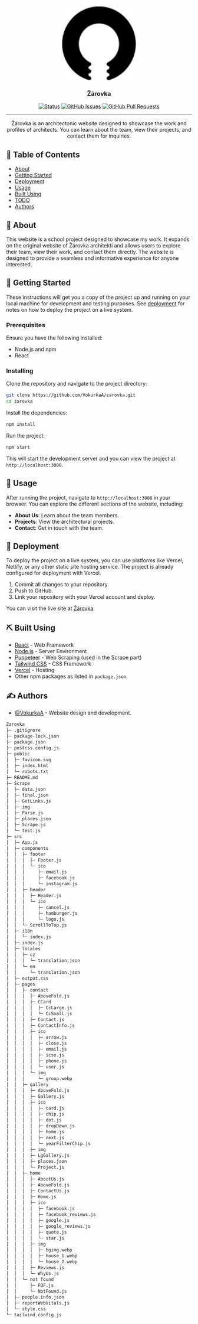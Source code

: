<p align="center">
  <a href="https://zarovka.vercel.app/" rel="noopener">
    <img width=200px height=200px src="public\favicon.svg" alt="Zarovka">
  </a>
</p>

<h3 align="center">Žárovka</h3>

<div align="center">

[![Status](https://img.shields.io/badge/status-active-success.svg)]()
[![GitHub Issues](https://img.shields.io/github/issues/VokurkaA/zarovka.svg)](https://github.com/VokurkaA/zarovka/issues)
[![GitHub Pull Requests](https://img.shields.io/github/issues-pr/VokurkaA/zarovka.svg)](https://github.com/VokurkaA/zarovka/pulls)

</div>

---

<p align="center">
  Žárovka is an architectonic website designed to showcase the work and profiles of architects. You can learn about the team, view their projects, and contact them for inquiries.
</p>

## 📝 Table of Contents

- [About](#about)
- [Getting Started](#getting_started)
- [Deployment](#deployment)
- [Usage](#usage)
- [Built Using](#built_using)
- [TODO](../TODO.md)
- [Authors](#authors)

## 🧐 About <a name="about"></a>

This website is a school project designed to showcase my work. It expands on the original website of Žárovka architekti and allows users to explore their team, view their work, and contact them directly. The website is designed to provide a seamless and informative experience for anyone interested.

## 🏁 Getting Started <a name="getting_started"></a>

These instructions will get you a copy of the project up and running on your local machine for development and testing purposes. See [deployment](#deployment) for notes on how to deploy the project on a live system.

### Prerequisites

Ensure you have the following installed:

- Node.js and npm
- React

### Installing

Clone the repository and navigate to the project directory:

```bash
git clone https://github.com/VokurkaA/zarovka.git
cd zarovka
```

Install the dependencies:

```bash
npm install
```

Run the project:

```bash
npm start
```

This will start the development server and you can view the project at `http://localhost:3000`.

## 🎈 Usage <a name="usage"></a>

After running the project, navigate to `http://localhost:3000` in your browser. You can explore the different sections of the website, including:

- **About Us**: Learn about the team members.
- **Projects**: View the architectural projects.
- **Contact**: Get in touch with the team.

## 🚀 Deployment <a name="deployment"></a>

To deploy the project on a live system, you can use platforms like Vercel, Netlify, or any other static site hosting service. The project is already configured for deployment with Vercel.

1. Commit all changes to your repository.
2. Push to GitHub.
3. Link your repository with your Vercel account and deploy.

You can visit the live site at [Žárovka](https://zarovka.vercel.app/).

## ⛏️ Built Using <a name="built_using"></a>

- [React](https://reactjs.org/) - Web Framework
- [Node.js](https://nodejs.org/en/) - Server Environment
- [Puppeteer](https://pptr.dev/) - Web Scraping (used in the Scrape part)
- [Tailwind CSS](https://tailwindcss.com/) - CSS Framework
- [Vercel](https://vercel.com/) - Hosting
- Other npm packages as listed in `package.json`.

## ✍️ Authors <a name="authors"></a>

- [@VokurkaA](https://github.com/VokurkaA) - Website design and development.

```
Zarovka
├─ .gitignore
├─ package-lock.json
├─ package.json
├─ postcss.config.js
├─ public
│  ├─ favicon.svg
│  ├─ index.html
│  └─ robots.txt
├─ README.md
├─ Scrape
│  ├─ data.json
│  ├─ final.json
│  ├─ GetLinks.js
│  ├─ img
│  ├─ Parse.js
│  ├─ places.json
│  ├─ Scrape.js
│  └─ test.js
├─ src
│  ├─ App.js
│  ├─ components
│  │  ├─ footer
│  │  │  ├─ Footer.js
│  │  │  └─ ico
│  │  │     ├─ email.js
│  │  │     ├─ facebook.js
│  │  │     └─ instagram.js
│  │  ├─ header
│  │  │  ├─ Header.js
│  │  │  └─ ico
│  │  │     ├─ cancel.js
│  │  │     ├─ hamburger.js
│  │  │     └─ logo.js
│  │  └─ ScrollToTop.js
│  ├─ i18n
│  │  └─ index.js
│  ├─ index.js
│  ├─ locales
│  │  ├─ cz
│  │  │  └─ translation.json
│  │  └─ en
│  │     └─ translation.json
│  ├─ output.css
│  ├─ pages
│  │  ├─ contact
│  │  │  ├─ AboveFold.js
│  │  │  ├─ CCard
│  │  │  │  ├─ CcLarge.js
│  │  │  │  └─ CcSmall.js
│  │  │  ├─ Contact.js
│  │  │  ├─ ContactInfo.js
│  │  │  ├─ ico
│  │  │  │  ├─ arrow.js
│  │  │  │  ├─ close.js
│  │  │  │  ├─ email.js
│  │  │  │  ├─ icso.js
│  │  │  │  ├─ phone.js
│  │  │  │  └─ user.js
│  │  │  └─ img
│  │  │     └─ group.webp
│  │  ├─ gallery
│  │  │  ├─ AboveFold.js
│  │  │  ├─ Gallery.js
│  │  │  ├─ ico
│  │  │  │  ├─ card.js
│  │  │  │  ├─ chip.js
│  │  │  │  ├─ dot.js
│  │  │  │  ├─ dropDown.js
│  │  │  │  ├─ home.js
│  │  │  │  ├─ next.js
│  │  │  │  └─ yearFilterChip.js
│  │  │  ├─ img
│  │  │  ├─ LgGallery.js
│  │  │  ├─ places.json
│  │  │  └─ Project.js
│  │  ├─ home
│  │  │  ├─ AboutUs.js
│  │  │  ├─ AboveFold.js
│  │  │  ├─ ContactUs.js
│  │  │  ├─ Home.js
│  │  │  ├─ ico
│  │  │  │  ├─ facebook.js
│  │  │  │  ├─ facebook_reviews.js
│  │  │  │  ├─ google.js
│  │  │  │  ├─ google_reviews.js
│  │  │  │  ├─ quote.js
│  │  │  │  └─ star.js
│  │  │  ├─ img
│  │  │  │  ├─ bgimg.webp
│  │  │  │  ├─ house_1.webp
│  │  │  │  └─ house_2.webp
│  │  │  ├─ Reviews.js
│  │  │  └─ WhyUs.js
│  │  └─ not found
│  │     ├─ FOF.js
│  │     └─ NotFound.js
│  ├─ people.info.json
│  ├─ reportWebVitals.js
│  └─ style.css
└─ tailwind.config.js
```
